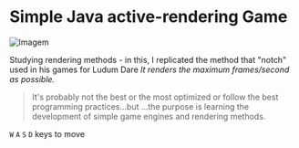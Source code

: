 # Simple Java active-rendering Game

![Imagem](https://image.ibb.co/bx7bvx/render_engine.png)


Studying rendering methods - in this, I replicated the method that "notch" used in his games for Ludum Dare
*It renders the maximum frames/second as possible.*

>It's probably not the best or the most optimized or follow the best programming practices...but ...the purpose is learning the
>development of simple game engines and rendering methods. 

`W`  `A` `S` `D` keys to move
